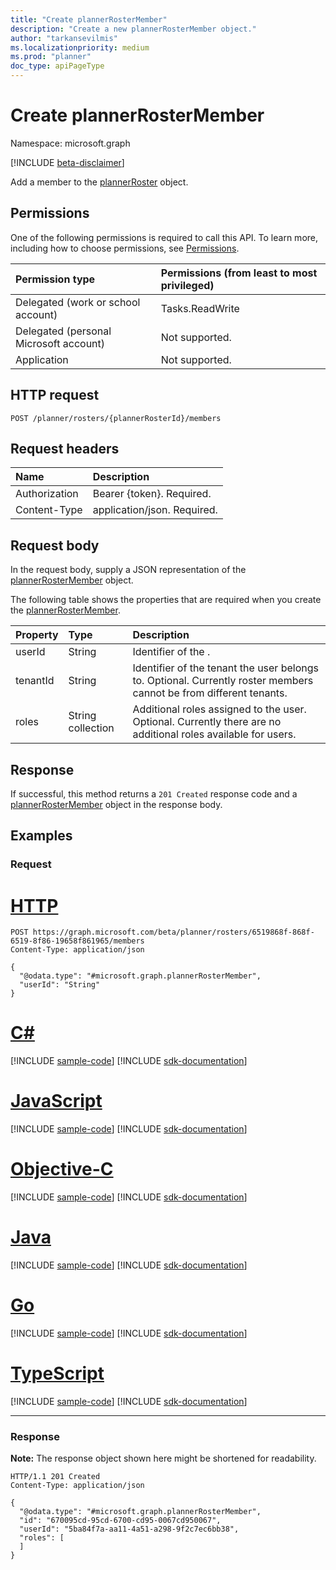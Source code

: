 ```yaml
---
title: "Create plannerRosterMember"
description: "Create a new plannerRosterMember object."
author: "tarkansevilmis"
ms.localizationpriority: medium
ms.prod: "planner"
doc_type: apiPageType
---
```


# Create plannerRosterMember
Namespace: microsoft.graph

[!INCLUDE [beta-disclaimer](../../includes/beta-disclaimer.md)]

Add a member to the [plannerRoster](../resources/plannerrostermember.md) object.

## Permissions
One of the following permissions is required to call this API. To learn more, including how to choose permissions, see [Permissions](/graph/permissions-reference).

|Permission type|Permissions (from least to most privileged)|
|:---|:---|
|Delegated (work or school account)|Tasks.ReadWrite|
|Delegated (personal Microsoft account)|Not supported.|
|Application|Not supported.|

## HTTP request

<!-- {
  "blockType": "ignored"
}
-->
``` http
POST /planner/rosters/{plannerRosterId}/members
```

## Request headers
|Name|Description|
|:---|:---|
|Authorization|Bearer {token}. Required.|
|Content-Type|application/json. Required.|

## Request body
In the request body, supply a JSON representation of the [plannerRosterMember](../resources/plannerrostermember.md) object.

The following table shows the properties that are required when you create the [plannerRosterMember](../resources/plannerrostermember.md).

|Property|Type|Description|
|:---|:---|:---|
|userId|String|Identifier of the .|
|tenantId|String|Identifier of the tenant the user belongs to. Optional. Currently roster members cannot be from different tenants.|
|roles|String collection|Additional roles assigned to the user. Optional. Currently there are no additional roles available for users.|



## Response

If successful, this method returns a `201 Created` response code and a [plannerRosterMember](../resources/plannerrostermember.md) object in the response body.

## Examples

### Request

# [HTTP](#tab/http)
<!-- {
  "blockType": "request",
  "name": "create_plannerrostermember_from_"
}
-->
``` http
POST https://graph.microsoft.com/beta/planner/rosters/6519868f-868f-6519-8f86-19658f861965/members
Content-Type: application/json

{
  "@odata.type": "#microsoft.graph.plannerRosterMember",
  "userId": "String"
}
```
# [C#](#tab/csharp)
[!INCLUDE [sample-code](../includes/snippets/csharp/create-plannerrostermember-from--csharp-snippets.md)]
[!INCLUDE [sdk-documentation](../includes/snippets/snippets-sdk-documentation-link.md)]

# [JavaScript](#tab/javascript)
[!INCLUDE [sample-code](../includes/snippets/javascript/create-plannerrostermember-from--javascript-snippets.md)]
[!INCLUDE [sdk-documentation](../includes/snippets/snippets-sdk-documentation-link.md)]

# [Objective-C](#tab/objc)
[!INCLUDE [sample-code](../includes/snippets/objc/create-plannerrostermember-from--objc-snippets.md)]
[!INCLUDE [sdk-documentation](../includes/snippets/snippets-sdk-documentation-link.md)]

# [Java](#tab/java)
[!INCLUDE [sample-code](../includes/snippets/java/create-plannerrostermember-from--java-snippets.md)]
[!INCLUDE [sdk-documentation](../includes/snippets/snippets-sdk-documentation-link.md)]

# [Go](#tab/go)
[!INCLUDE [sample-code](../includes/snippets/go/create-plannerrostermember-from--go-snippets.md)]
[!INCLUDE [sdk-documentation](../includes/snippets/snippets-sdk-documentation-link.md)]

# [TypeScript](#tab/typescript)
[!INCLUDE [sample-code](../includes/snippets/typescript/create-plannerrostermember-from--typescript-snippets.md)]
[!INCLUDE [sdk-documentation](../includes/snippets/snippets-sdk-documentation-link.md)]

---



### Response
**Note:** The response object shown here might be shortened for readability.
<!-- {
  "blockType": "response",
  "truncated": true,
  "@odata.type": "microsoft.graph.plannerRosterMember"
}
-->
``` http
HTTP/1.1 201 Created
Content-Type: application/json

{
  "@odata.type": "#microsoft.graph.plannerRosterMember",
  "id": "670095cd-95cd-6700-cd95-0067cd950067",
  "userId": "5ba84f7a-aa11-4a51-a298-9f2c7ec6bb38",
  "roles": [
  ]
}
```

